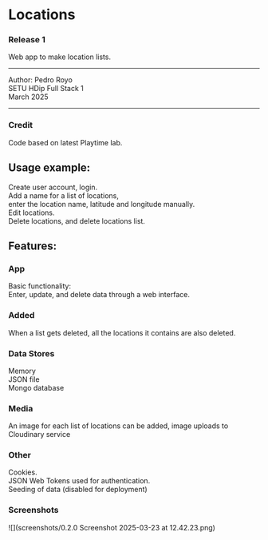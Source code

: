 Locations
==========
### Release 1
Web app to make location lists.

---

Author: Pedro Royo  
SETU HDip Full Stack 1  
March 2025

---

### Credit
Code based on latest Playtime lab.

## Usage example:
Create user account, login.  
Add a name for a list of locations,  
enter the location name, latitude and longitude manually.  
Edit locations.  
Delete locations, and delete locations list.

## Features:
### App
Basic functionality:  
Enter, update, and delete data through a web interface.

### Added
When a list gets deleted, all the locations it contains are also deleted.

### Data Stores
Memory  
JSON file  
Mongo database

### Media
An image for each list of locations can be added, 
image uploads to Cloudinary service

### Other
Cookies.  
JSON Web Tokens used for authentication.  
Seeding of data (disabled for deployment)


### Screenshots
![](screenshots/0.2.0 Screenshot 2025-03-23 at 12.42.23.png)
